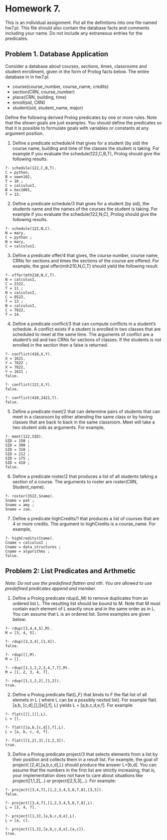 # Homework 7.
This is an individual assignment. Put all the definitions into one file named hw7.pl. This file should also contain the database facts and comments including your name. Do not include any extraneous entries for the predicates.

## Problem 1. Database Application
Consider a database about courses, sections, times, classrooms and student enrollment, given in the form of Prolog facts below. The entire database in in hw7.pl.
- course(course_number, course_name, credits)
- section(CRN, course_number)
- place(CRN, building, time)
- enroll(sid, CRN)
- student(sid, student_name, major)

Define the following derived Prolog predicates by one or more rules. Note that the shown goals are just examples. You should define the predicates so that it is possible to formulate goals with variables or constants at any argument position.

1. Define a predicate schedule/4 that gives for a student (by sid) the course name, building and time of the classes the student is taking. For example if you evaluate the schedule(122,C,B,T), Prolog should give the following results.
```
?- schedule(122,C,B,T).
C = python,
B = owen102,
T = 10 ;
C = calculusI,
B = kec1001,
T = 13.
```
2. Define a predicate schedule/3 that gives for a student (by sid), the students name and the names of the courses the student is taking. For example if you evaluate the schedule(122,N,C), Prolog should give the following results.
```
?- schedule(122,N,C).
N = mary,
C = python ;
N = mary,
C = calculusI.
```
3. Define a predicate offer/4 that gives, the course number, course name, CRNs for sections and times the sections of the course are offered. For example, the goal offer(mth210,N,C,T) should yield the following result.
```
?- offer(mth210,N,C,T).
N = calculusI,
C = 2322,
T = 11 ;
N = calculusI,
C = 8522,
T = 13 ;
N = calculusI,
C = 7822,
T = 14.
```
4. Define a predicate conflict/3 that can compute conflicts in a student’s schedule. A conflict exists if a student is enrolled in two classes that are scheduled to meet at the same time. The arguments of conflict are a student’s sid and two CRNs for sections of classes. If the students is not enrolled in the section then a false is returned.
```
?- conflict(410,X,Y).
X = 1621,
Y = 7822 ;
X = 7822,
Y = 1621 ;
false.

?- conflict(122,X,Y).
false.

?- conflict(410,2421,Y).
false.
```
5. Define a predicate meet/2 that can determine pairs of students that can meet in a classroom by either attending the same class or by having classes that are back to back in the same classroom. Meet will take a two student sids as arguments. For example,
```
?- meet(122,SID).
SID = 150 ;
SID = 300 ;
SID = 310 ;
SID = 212 ;
SID = 175 ;
SID = 410 ;
false.
```
6. Define a predicate roster/2 that produces a list of all students talking a section of a course. The arguments to roster are roster(CRN, Student_name).
```
?- roster(3522,Sname).
Sname = pat ;
Sname = amy ;
Sname = zoe.
```
7. Define a predicate highCredits/1 that produces a list of courses that are 4 or more credits. The argument to highCredits is a course_name. For example,
```
?- highCredits(Cname).
Cname = calculusI ;
Cname = data_structures ;
Cname = algorithms ;
false.
```

## Problem 2: List Predicates and Arthmetic
*Note: Do not use the predefined flatten and nth. You are allowed to use predefined predicates append
and member.*

1. Define a Prolog predicate rdup(L,M) to remove duplicates from an ordered list L. The resulting list should be bound to M. Note that M must contain each element of L exactly once and in the same order as in L. You can assume that L is an ordered list. Some examples are given below:
```
?- rdup([3,4,4,5],M).
M = [3, 4, 5].

?- rdup([3,3,4],[1,4]).
false.

?- rdup([],M).
M = [].

?- rdup([1,1,2,2,3,4,7,7],M).
M = [1, 2, 3, 4, 7].

?- rdup([1,1,2,2],[1,2]).
true.
```
2. Define a Prolog predicate flat(L,F) that binds to F the flat list of all elemets in L ( where L can be a possibly nexted list). For example flat( [a,b, [c,d],[],[[e]],f], L) yields L = [a,b,c,d,e,f]. For example:
```
?- flat([[],[]],L).
L = [].

?- flat([[a,b,[c,d]],f],L).
L = [a, b, c, d, f].

?- flat([[1,2],3],[1,2,3]).
true.
```
3. Define a Prolog predicate project/3 that selects elements from a list by their position and collects them in a result list. For example, the goal of project( [2,4],[a,b,c,d],L) should produce the answer L=[b,d]. You can assume that the numbers in the first list are strictly increasing, that is, your implementation does not have to care about situations like project([1,1,2],..) or project([2,5,3],..). For example:
```
?- project([3,4,7],[1,2,3,4,5,6,7,8],[3,5]).
false.

?- project([3,4,7],[1,2,3,4,5,6,7,8],L).
L = [3, 4, 7].

?- project([1,3],[a,b,c,d,e],L).
L = [a, c].

?- project([1,3],[a,b,c,d,e],[a,c]).
true.
```
